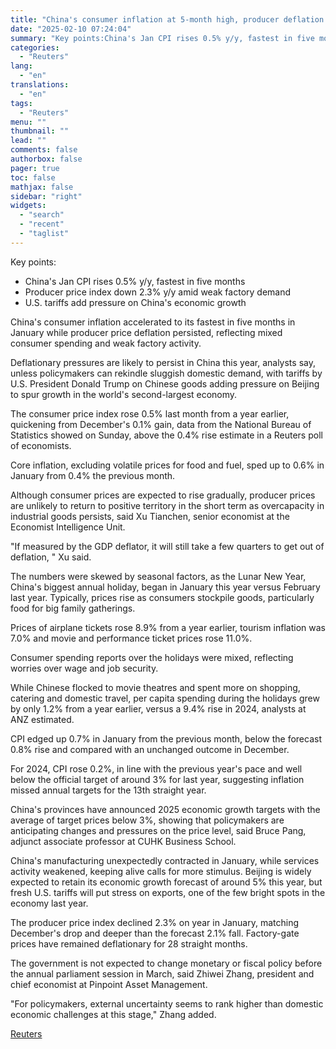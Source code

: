 ```yaml
---
title: "China's consumer inflation at 5-month high, producer deflation persists"
date: "2025-02-10 07:24:04"
summary: "Key points:China's Jan CPI rises 0.5% y/y, fastest in five monthsProducer price index down 2.3% y/y amid weak factory demandU.S. tariffs add pressure on China's economic growthChina's consumer inflation accelerated to its fastest in five months in January while producer price deflation persisted, reflecting mixed consumer spending and weak factory..."
categories:
  - "Reuters"
lang:
  - "en"
translations:
  - "en"
tags:
  - "Reuters"
menu: ""
thumbnail: ""
lead: ""
comments: false
authorbox: false
pager: true
toc: false
mathjax: false
sidebar: "right"
widgets:
  - "search"
  - "recent"
  - "taglist"
---
```


Key points:

* China's Jan CPI rises 0.5% y/y, fastest in five months
* Producer price index down 2.3% y/y amid weak factory demand
* U.S. tariffs add pressure on China's economic growth

China's consumer inflation accelerated to its fastest in five months in January while producer price deflation persisted, reflecting mixed consumer spending and weak factory activity.

Deflationary pressures are likely to persist in China this year, analysts say, unless policymakers can rekindle sluggish domestic demand, with tariffs by U.S. President Donald Trump on Chinese goods adding pressure on Beijing to spur growth in the world's second-largest economy.

The consumer price index rose 0.5% last month from a year earlier, quickening from December's 0.1% gain, data from the National Bureau of Statistics showed on Sunday, above the 0.4% rise estimate in a Reuters poll of economists.

Core inflation, excluding volatile prices for food and fuel, sped up to 0.6% in January from 0.4% the previous month.

Although consumer prices are expected to rise gradually, producer prices are unlikely to return to positive territory in the short term as overcapacity in industrial goods persists, said Xu Tianchen, senior economist at the Economist Intelligence Unit.

"If measured by the GDP deflator, it will still take a few quarters to get out of deflation, " Xu said.

The numbers were skewed by seasonal factors, as the Lunar New Year, China's biggest annual holiday, began in January this year versus February last year. Typically, prices rise as consumers stockpile goods, particularly food for big family gatherings.

Prices of airplane tickets rose 8.9% from a year earlier, tourism inflation was 7.0% and movie and performance ticket prices rose 11.0%.

Consumer spending reports over the holidays were mixed, reflecting worries over wage and job security.

While Chinese flocked to movie theatres and spent more on shopping, catering and domestic travel, per capita spending during the holidays grew by only 1.2% from a year earlier, versus a 9.4% rise in 2024, analysts at ANZ estimated.

CPI edged up 0.7% in January from the previous month, below the forecast 0.8% rise and compared with an unchanged outcome in December.

For 2024, CPI rose 0.2%, in line with the previous year's pace and well below the official target of around 3% for last year, suggesting inflation missed annual targets for the 13th straight year.

China's provinces have announced 2025 economic growth targets with the average of target prices below 3%, showing that policymakers are anticipating changes and pressures on the price level, said Bruce Pang, adjunct associate professor at CUHK Business School.

China's manufacturing unexpectedly contracted in January, while services activity weakened, keeping alive calls for more stimulus. Beijing is widely expected to retain its economic growth forecast of around 5% this year, but fresh U.S. tariffs will put stress on exports, one of the few bright spots in the economy last year.

The producer price index declined 2.3% on year in January, matching December's drop and deeper than the forecast 2.1% fall. Factory-gate prices have remained deflationary for 28 straight months.

The government is not expected to change monetary or fiscal policy before the annual parliament session in March, said Zhiwei Zhang, president and chief economist at Pinpoint Asset Management.

"For policymakers, external uncertainty seems to rank higher than domestic economic challenges at this stage," Zhang added.

[Reuters](https://www.tradingview.com/news/reuters.com,2025:newsml_L1N3P008L:0-china-s-consumer-inflation-at-5-month-high-producer-deflation-persists/)
